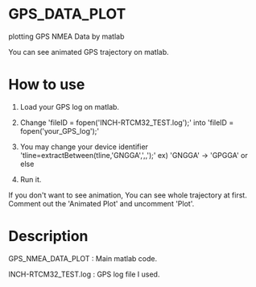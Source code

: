 # GPS_DATA_PLOT
plotting GPS NMEA Data by matlab

You can see animated GPS trajectory on matlab.


# How to use

1. Load your GPS log on matlab.

2. Change 'fileID = fopen('INCH-RTCM32_TEST.log');' into 'fileID = fopen('your_GPS_log');'

3. You may change your device identifier 'tline=extractBetween(tline,'GNGGA',',,');' ex) 'GNGGA' -> 'GPGGA' or else

4. Run it.

If you don't want to see animation, You can see whole trajectory at first. Comment out the 'Animated Plot' and uncomment 'Plot'.

# Description
GPS_NMEA_DATA_PLOT : Main matlab code.

INCH-RTCM32_TEST.log : GPS log file I used.
